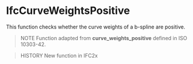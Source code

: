 IfcCurveWeightsPositive
=======================
This function checks whether the curve weights of a b-spline are positive.  
  
> NOTE  Function adapted from **curve_weights_positive** defined in ISO
> 10303-42.  
  
> HISTORY  New function in IFC2x  


